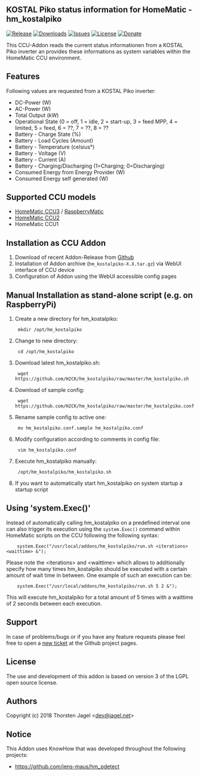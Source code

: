 ## KOSTAL Piko status information for HomeMatic - hm_kostalpiko

[![Release](https://img.shields.io/github/release/H2CK/hm_kostalpiko.svg)](https://github.com/H2CK/hm_kostalpiko/releases/latest)
[![Downloads](https://img.shields.io/github/downloads/H2CK/hm_kostalpiko/latest/total.svg)](https://github.com/H2CK/hm_kostalpiko/releases/latest)
[![Issues](https://img.shields.io/github/issues/H2CK/hm_kostalpiko.svg)](https://github.com/H2CK/hm_kostalpiko/issues)
[![License](http://img.shields.io/:license-lgpl3-blue.svg?style=flat)](http://www.gnu.org/licenses/lgpl-3.0.html)
[![Donate](https://img.shields.io/badge/donate-PayPal-green.svg)](https://www.paypal.com/cgi-bin/webscr?cmd=_s-xclick&hosted_button_id=QRSDVQA2UMJQC&source=url)

This CCU-Addon reads the current status informationen from a KOSTAL Piko inverter an provides these informations as system variables within the HomeMatic CCU environment.

## Features
Following values are requested from a KOSTAL Piko inverter:
* DC-Power (W)
* AC-Power (W)
* Total Output (kW)
* Operational State (0 = off, 1 = idle, 2 = start-up, 3 = feed MPP, 4 = limited, 5 = feed, 6 = ??, 7 = ??, 8 = ??
* Battery - Charge State (%)
* Battery - Load Cycles (Amount)
* Battery - Temperature (celsius°)
* Battery - Voltage (V)
* Battery - Current (A)
* Battery - Charging/Discharging (1=Charging; 0=Discharging)
* Consumed Energy from Energy Provider (W)
* Consumed Energy self generated (W)

## Supported CCU models
* [HomeMatic CCU3](https://www.eq-3.de/produkte/homematic/zentralen-und-gateways/smart-home-zentrale-ccu3.html) / [RaspberryMatic](http://raspberrymatic.de/)
* [HomeMatic CCU2](https://www.eq-3.de/produkt-detail-zentralen-und-gateways/items/homematic-zentrale-ccu-2.html)
* HomeMatic CCU1

## Installation as CCU Addon
1. Download of recent Addon-Release from [Github](https://github.com/H2CK/hm_kostalpiko/releases)
2. Installation of Addon archive (```hm_kostalpiko-X.X.tar.gz```) via WebUI interface of CCU device
3. Configuration of Addon using the WebUI accessible config pages

## Manual Installation as stand-alone script (e.g. on RaspberryPi)
1. Create a new directory for hm_kostalpiko:

        mkdir /opt/hm_kostalpiko

2. Change to new directory: 

        cd /opt/hm_kostalpiko

3. Download latest hm_kostalpiko.sh:

        wget https://github.com/H2CK/hm_kostalpiko/raw/master/hm_kostalpiko.sh

4. Download of sample config:

        wget https://github.com/H2CK/hm_kostalpiko/raw/master/hm_kostalpiko.conf.sample

5. Rename sample config to active one:

        mv hm_kostalpiko.conf.sample hm_kostalpiko.conf

6. Modify configuration according to comments in config file:

        vim hm_kostalpiko.conf

7. Execute hm_kostalpiko manually:

        /opt/hm_kostalpiko/hm_kostalpiko.sh

8. If you want to automatically start hm_kostalpiko on system startup a startup script

## Using 'system.Exec()'
Instead of automatically calling hm_kostalpiko on a predefined interval one can also trigger its execution using the `system.Exec()` command within HomeMatic scripts on the CCU following the following syntax:

        system.Exec("/usr/local/addons/hm_kostalpiko/run.sh <iterations> <waittime> &");
 
Please note the &lt;iterations&gt; and &lt;waittime&gt; which allows to additionally specify how many times hm_kostalpiko should be executed with a certain amount of wait time in between. One example of such an execution can be:

        system.Exec("/usr/local/addons/hm_kostalpiko/run.sh 5 2 &");

This will execute hm_kostalpiko for a total amount of 5 times with a waittime of 2 seconds between each execution.

## Support
In case of problems/bugs or if you have any feature requests please feel free to open a [new ticket](https://github.com/H2CK/hm_kostalpiko/issues) at the Github project pages.

## License
The use and development of this addon is based on version 3 of the LGPL open source license.

## Authors
Copyright (c) 2018 Thorsten Jagel &lt;dev@jagel.net&gt;

## Notice
This Addon uses KnowHow that was developed throughout the following projects:
* https://github.com/jens-maus/hm_pdetect
